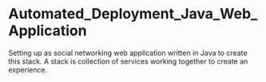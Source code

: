 # Automated_Deployment_Java_Web_Application
Setting up as social networking web application written in Java to create this stack. A stack is collection of services working together to create an experience.
